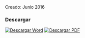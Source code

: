 
Creado: Junio 2016

### Descargar

<a href="#"><img src="../imagenes/icono-word.png" alt="Descargar Word"></a> <a href="reglamento-inspeccion-verificacion.pdf"><img src="../imagenes/icono-pdf.png" alt="Descargar PDF"></a>
